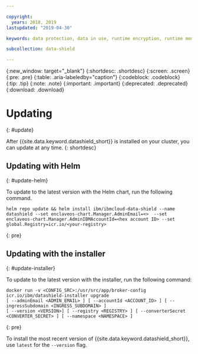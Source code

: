 ```yaml
---

copyright:
  years: 2018, 2019
lastupdated: "2019-04-30"

keywords: data protection, data in use, runtime encryption, runtime memory encryption, encrypted memory, intel sgx, software guard extensions, fortanix runtime encryption

subcollection: data-shield

---
```


{:new_window: target="_blank"}
{:shortdesc: .shortdesc}
{:screen: .screen}
{:pre: .pre}
{:table: .aria-labeledby="caption"}
{:codeblock: .codeblock}
{:tip: .tip}
{:note: .note}
{:important: .important}
{:deprecated: .deprecated}
{:download: .download}

# Updating
{: #update}

After {{site.data.keyword.datashield_short}} is installed on your cluster, you can update at any time.
{: shortdesc}

## Updating with Helm
{: #update-helm}

To update to the latest version with the Helm chart, run the following command.

  ```
  helm repo update && helm install ibm/ibmcloud-data-shield --name datashield --set enclaveos-chart.Manager.AdminEmail=<>  --set enclaveos-chart.Manager.AdminIBMAccountId=<hex account ID> --set global.Registry=icr.io/<your-registry>
  ```
  {: pre}

## Updating with the installer
{: #update-installer}

To update to the latest version with the installer, run the following command:

  ```
  docker run -v <CONFIG_SRC>:/usr/src/app/broker-config icr.io/ibm/datashield-installer upgrade
  [ --adminEmail <ADMIN_EMAIL> ] [ --accountId <ACCOUNT_ID> ] [ --ingressSubdomain <INGRESS_SUBDOMAIN> ]
  [ --version <VERSION>] [ --registry <REGISTRY> ] [ --converterSecret <CONVERTER_SECRET> ] [ --namespace <NAMESPACE> ]
  ```
  {: pre}

  To install the most recent version of {{site.data.keyword.datashield_short}}, use `latest` for the `--version` flag.


